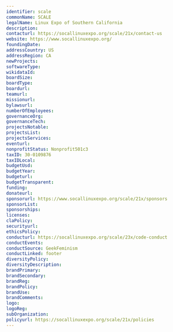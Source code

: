 ```yaml
---
identifier: scale
commonName: SCALE
legalName: Linux Expo of Southern California
description:
contacturl: https://socallinuxexpo.org/scale/21x/contact-us
website: https://www.socallinuxexpo.org/
foundingDate:
addressCountry: US
addressRegion: CA
newProjects:
softwareType:
wikidataId:
boardSize:
boardType:
boardurl:
teamurl:
missionurl:
bylawsurl:
numberOfEmployees:
governanceOrg:
governanceTech:
projectsNotable:
projectsList:
projectsServices:
eventurl:
nonprofitStatus: Nonprofit501c3
taxID: 30-0109876
taxIDLocal:
budgetUsd:
budgetYear:
budgeturl:
budgetTransparent:
funding:
donateurl:
sponsorurl: https://www.socallinuxexpo.org/scale/21x/sponsors
sponsorList:
sponsorships:
licenses:
claPolicy:
securityurl:
ethicsPolicy:
conducturl: https://socallinuxexpo.org/scale/23x/code-conduct
conductEvents:
conductSource: GeekFeminism
conductLinked: footer
diversityPolicy:
diversityDescription:
brandPrimary:
brandSecondary:
brandReg:
brandPolicy:
brandUse:
brandComments:
logo:
logoReg:
subOrganization:
policyurl: https://socallinuxexpo.org/scale/21x/policies
---
```


